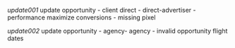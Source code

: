 *update001* update opportunity - client direct - direct-advertiser - performance maximize conversions - missing pixel

*update002* update opportunity - agency- agency - invalid opportunity flight dates